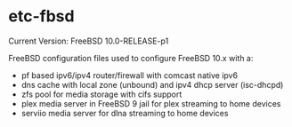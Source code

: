etc-fbsd
========
Current Version: FreeBSD 10.0-RELEASE-p1

FreeBSD configuration files used to configure FreeBSD 10.x with a:
- pf based ipv6/ipv4 router/firewall with comcast native ipv6
- dns cache with local zone (unbound) and ipv4 dhcp server (isc-dhcpd)
- zfs pool for media storage with cifs support
- plex media server in FreeBSD 9 jail for plex streaming to home devices
- serviio media server for dlna streaming to home devices
